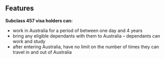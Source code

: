 ## Features

**Subclass 457 visa holders can:**

- work in Australia for a period of between one day and 4 years
- bring any eligible dependants with them to Australia &ndash; dependants can work and study
- after entering Australia, have no limit on the number of times they can travel in and out of Australia
